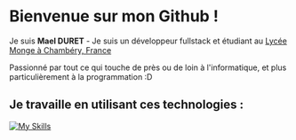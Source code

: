# Bienvenue sur mon Github !

Je suis **Mael DURET** - Je suis un développeur fullstack et étudiant au [Lycée Monge à Chambéry, France](https://www.lycee-monge.fr/)

Passionné par tout ce qui touche de près ou de loin à l'informatique, et plus particulièrement à la programmation :D

## Je travaille en utilisant ces technologies :
[![My Skills](https://skillicons.dev/icons?i=bootstrap,css,html,js,react,ts,bash,debian,ubuntu,discord,discordjs,docker,eclipse,express,github,gitlab,idea,java,kotlin,linux,lua,md,mongodb,mysql,netlify,nginx,nodejs,npm,php,phpstorm,pycharm,py,sqlite,vscode,visualstudio,vue,webpack,webstorm,yarn)](https://mael-dev.fr)
